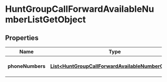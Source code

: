 

# HuntGroupCallForwardAvailableNumberListGetObject


## Properties

| Name | Type | Description | Notes |
|------------ | ------------- | ------------- | -------------|
|**phoneNumbers** | [**List&lt;HuntGroupCallForwardAvailableNumberObject&gt;**](HuntGroupCallForwardAvailableNumberObject.md) | Array of phone numbers. |  |



